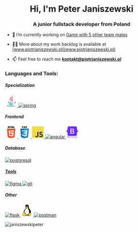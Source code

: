 <h1 align="center">Hi, I'm Peter Janiszewski</h1>
<h3 align="center">A junior fullstack developer from Poland</h3>




- 🔭 I’m currently working on [Game with 5 other team mates](https://github.com/piotrmludzik/GeekOfPlanets)

- 👨‍💻 More about my work backlog is  available at [www.piotrjaniszewski.pl](www.piotrjaniszewski.pl)

- 📫 Feel free to reach me **kontakt@piotrjaniszewski.pl**


<h3 align="left">Languages and Tools:</h3>
<p align="left">
  <h5 align="left">Specialization</h5>
  <p>
    <a href="https://www.java.com" target="_blank"> <img src="https://raw.githubusercontent.com/devicons/devicon/master/icons/java/java-original.svg" alt="java" width="40"           height="40"/> </a>
    <a href="https://spring.io/" target="_blank"> <img src="https://www.vectorlogo.zone/logos/springio/springio-icon.svg" alt="spring" width="40" height="40"/> </a>
  </p>
  
  <h5 align="left">Frontend</h5>
    <p>
      <a href="https://www.w3.org/html/" target="_blank"> <img src="https://raw.githubusercontent.com/devicons/devicon/master/icons/html5/html5-original-wordmark.svg"                  alt="html5" width="40" height="40"/> </a>
      <a href="https://www.w3schools.com/css/" target="_blank"> <img src="https://raw.githubusercontent.com/devicons/devicon/master/icons/css3/css3-original-wordmark.svg"              alt="css3" width="40" height="40"/> </a>
       <a href="https://developer.mozilla.org/en-US/docs/Web/JavaScript" target="_blank"> <img                                     
       src="https://raw.githubusercontent.com/devicons/devicon/master/icons/javascript/javascript-original.svg" alt="javascript" width="40" height="40"/> </a>
       <a href="https://angular.io" target="_blank"> <img src="https://cdn.worldvectorlogo.com/logos/angular-icon.svg" alt="angular" width="40" height="40"/> </a>
       <a href="https://getbootstrap.com" target="_blank"> <img src="https://raw.githubusercontent.com/devicons/devicon/master/icons/bootstrap/bootstrap-plain-wordmark.svg"            alt="bootstrap" width="40" height="40"/> </a>
     </p>
  
  <h5 align="left">Database</h5>
  <p>
      <a href="https://www.postgresql.org" target="_blank"> <img src="https://raw.githubusercontent.com/devicons/devicon/master/icons/postgresql/postgresql-original-                   wordmark.svg" alt="postgresql" width="40" height="40"/>
    </p>
  
  <h5 align="left">Tools</h5>
    <p>
      <a href="https://www.figma.com/" target="_blank"> <img src="https://www.vectorlogo.zone/logos/figma/figma-icon.svg" alt="figma" width="40" height="40"/> </a> 
      <a href="https://git-scm.com/" target="_blank"> <img src="https://www.vectorlogo.zone/logos/git-scm/git-scm-icon.svg" alt="git" width="40" height="40"/> </a> 
    </p>
    <h5 align="left">Other</h5>
      <p>
    <a href="https://flask.palletsprojects.com/" target="_blank"> <img src="https://www.vectorlogo.zone/logos/pocoo_flask/pocoo_flask-icon.svg" alt="flask" width="40"                height="40"/> </a>
    <a href="https://www.linux.org/" target="_blank"> <img src="https://raw.githubusercontent.com/devicons/devicon/master/icons/linux/linux-original.svg" alt="linux" width="40"      height="40"/> </a>
    </a> <a href="https://postman.com" target="_blank"> <img src="https://www.vectorlogo.zone/logos/getpostman/getpostman-icon.svg" alt="postman" width="40" height="40"/> </a>
  </p>
    
<p align="left"> <img src="https://komarev.com/ghpvc/?username=janiszewskipeter&label=Profile%20views&color=0e75b6&style=flat" alt="janiszewskipeter" /> 
</p>
